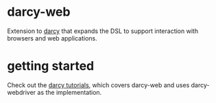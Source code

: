 darcy-web
=========

Extension to [darcy][1] that expands the DSL to support interaction with browsers and web applications.

getting started
===============

Check out the [darcy tutorials][2], which covers darcy-web and uses darcy-webdriver as the implementation.

 [1]: https://github.com/darcy-framework/darcy
 [2]: https://github.com/darcy-framework/darcy/wiki/Getting-Started-%231:-Project-setup-and-darcy-fundamentals
